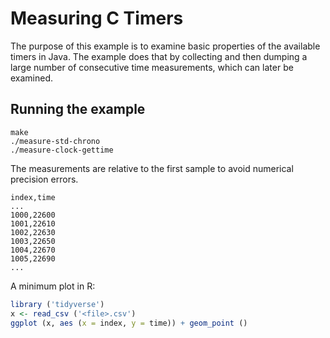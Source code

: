 # Measuring C Timers

The purpose of this example is to examine basic properties of the available timers in Java.
The example does that by collecting and then dumping a large number of consecutive time measurements, which can later be examined.

## Running the example

```shell
make
./measure-std-chrono
./measure-clock-gettime
```

The measurements are relative to the first sample to avoid numerical precision errors.

```text
index,time
...
1000,22600
1001,22610
1002,22630
1003,22650
1004,22670
1005,22690
...
```

A minimum plot in R:

```r
library ('tidyverse')
x <- read_csv ('<file>.csv')
ggplot (x, aes (x = index, y = time)) + geom_point ()
```
